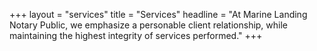 +++
layout = "services"
title = "Services"
headline = "At Marine Landing Notary Public, we emphasize a personable client relationship, while maintaining the highest integrity of services performed."
+++
